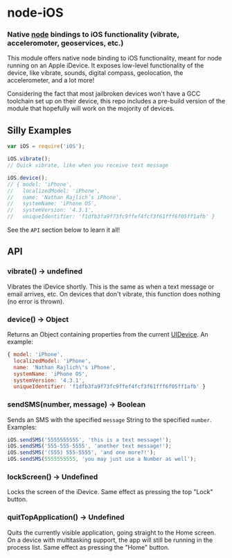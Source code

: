 node-iOS
========
### Native [node][Node] bindings to iOS functionality (vibrate, acceleromoter, geoservices, etc.)


This module offers native node binding to iOS functionality, meant for node running on an
Apple iDevice. It exposes low-level functionality of the device, like vibrate, sounds,
digital compass, geolocation, the accelerometer, and a lot more!

Considering the fact that most jailbroken devices won't have a GCC toolchain set up on their
device, this repo includes a pre-build version of the module that hopefully will work on the
mojority of devices.


Silly Examples
--------------

``` javascript
var iOS = require('iOS');

iOS.vibrate();
// Quick vibrate, like when you receive text message

iOS.device();
// { model: 'iPhone',
//   localizedModel: 'iPhone',
//   name: 'Nathan Rajlich’s iPhone',
//   systemName: 'iPhone OS',
//   systemVersion: '4.3.1',
//   uniqueIdentifier: 'f1dfb3fa9f73fc9ffef4fcf3f61fff6f05ff1afb' }
```

See the `API` section below to learn it all!


API
---

### vibrate() -> undefined

Vibrates the iDevice shortly. This is the same as when a text message or email arrives, etc.
On devices that don't vibrate, this function does nothing (no error is thrown).

### device() -> Object

Returns an Object containing properties from the current [UIDevice][]. An example:

``` javascript
{ model: 'iPhone',
  localizedModel: 'iPhone',
  name: 'Nathan Rajlich\'s iPhone',
  systemName: 'iPhone OS',
  systemVersion: '4.3.1',
  uniqueIdentifier: 'f1dfb3fa9f73fc9ffef4fcf3f61fff6f05ff1afb' }
```

### sendSMS(number, message) -> Boolean

Sends an SMS with the specified `message` String to the specified `number`. Examples:

``` javascript
iOS.sendSMS('5555555555', 'this is a text message!');
iOS.sendSMS('555-555-5555', 'another text message!');
iOS.sendSMS('(555) 555-5555', 'and one more?!');
iOS.sendSMS(5555555555, 'you may just use a Number as well');
```

### lockScreen() -> Undefined

Locks the screen of the iDevice. Same effect as pressing the top "Lock" button.

### quitTopApplication() -> Undefined

Quits the currently visible application, going straight to the Home screen. On a
device with multitasking support, the app will still be running in the process list.
Same effect as pressing the "Home" button.


[Node]: http://nodejs.org
[UIDevice]: http://developer.apple.com/library/ios/#documentation/uikit/reference/UIDevice_Class/Reference/UIDevice.html

